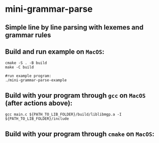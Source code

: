 # mini-grammar-parse

Simple line by line parsing with lexemes and grammar rules
-------

Build and run example on `MacOS`:
-------
```
cmake -S . -B build
make -C build

#run example program:
./mini-grammar-parse-example
```
Build with your program through `gcc` on `MacOS` (after actions above):
-------
```
gcc main.c ${PATH_TO_LIB_FOLDER}/build/liblibmgp.a -I ${PATH_TO_LIB_FOLDER}/include
```
Build with your program through `cmake` on `MacOS`:
-------
